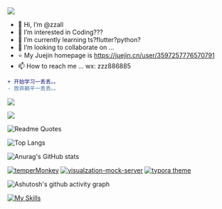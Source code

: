 
<img src="https://readme-typing-svg.herokuapp.com/?lines=Love%20your%20life;enjoy%20your%20step&font=Roboto" />

- 👋 Hi, I’m @zzall
- 👀 I’m interested in Coding???
- 🌱 I’m currently learning ts?flutter?python?
- 💞️ I’m looking to collaborate on ...
- ⭐️ My Juejin homepage is https://juejin.cn/user/3597257776570791
- 📫 How to reach me ...
wx: zzz886885

```diff
+ 开始学习一丢丢。。
- 放弃躺平一丢丢。。
```
<!-- 多少人访问了 -->
![](https://komarev.com/ghpvc/?username=zzall)

<!-- 网站数据卡片 -->
![](https://stats.justsong.cn/api/juejin?id=3597257776570791)

<!-- 引用 -->
![Readme Quotes](https://quotes-github-readme.vercel.app/api?type=horizontal&theme=nord?myquote=Love%20your%20life%2C%20enjoy%20your%20step)

<!-- 最常用语言 -->
![Top Langs](https://github-readme-stats.vercel.app/api/top-langs/?username=zzall&layout=compact)

<!-- github贡献概述 -->
![Anurag's GitHub stats](https://github-readme-stats.vercel.app/api?username=zzall&show_icons=true&theme=onedark)

<!-- 另一种贡献样式 -->
<!-- ![GitHub Streak](https://github-readme-streak-stats.herokuapp.com/?user=zzall)-->

<!-- 奖杯 -->
<!-- ![trophy](https://github-profile-trophy.vercel.app/?username=zzall&theme=onedark)-->





<!-- 自定义置顶项目 -->
[![temperMonkey](https://github-readme-stats.vercel.app/api/pin/?username=zzall&repo=temperMonkey)](https://github.com/zzall/temperMonkey)  [![visualzation-mock-server](https://github-readme-stats.vercel.app/api/pin/?username=zzall&repo=visualization-mock-server)](https://github.com/zzall/visualization-mock-server)
[![typora theme](https://github-readme-stats.vercel.app/api/pin/?username=zzall&repo=typora-awesome-green-theme)](https://github.com/zzall/typora-awesome-green-theme)


<!-- 活跃贡献图 -->
![Ashutosh's github activity graph](https://activity-graph.herokuapp.com/graph?username=zzall&theme=react-dark)

[![My Skills](https://skillicons.dev/icons?i=js,html,css,react,vue,vscode,vite,ts)](https://skillicons.dev)

<!---
zzall/zzall is a ✨ special ✨ repository because its `README.md` (this file) appears on your GitHub profile.
You can click the Preview link to take a look at your changes.
--->
